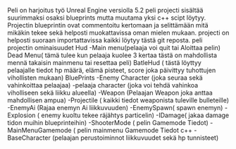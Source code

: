 Peli on harjoitus työ Unreal Engine versiolla 5.2 
peli projecti sisältää suurimmaksi osaksi blueprints mutta muutama yksi c++ scipt löytyy.
Projectin blueprintin ovat commentoitu kertomaan ja selittämään mitä mikäkin tekee sekä helposti muokattavissa oman mielen mukaan.
projecti on helposti suoraan importattavissa kaikki löytyy tästä git reposta.
peli projectin ominaisuudet 
                    Hud
-Main menu(pelaaja voi quit tai Aloittaa pelin)
Dead Menu( tämä tulee kun pelaaja kuolee 3 kertaa tästä on mahdollista mennä takaisin mainmenu tai resettaa peli)
BatleHud ( tästä löyttyy pelaajalle tiedot hp määrä, elämä pisteet, score joka päivittyy tuhottujen vihollisten mukaan)
                  BluePrints
-Enemy Character (joka seuraa sekä vahinkoittaa pelaajaa)
-pelaaja character (joka voi tehdä vahinkoa viholliseen sekä liikku alueella)
-Weapon (Pelaajan Weapon joka anttaa mahdollisen ampua)
-Projectile ( kaikki tiedot weaponista tuleville bulleteille)
-EnemyAi (Rajaa enemyn Ai liikkuvuuden)
-EnemySpawn( spawn enemyn)
-Explosion ( enemy kuoltu tekee räjähtys particelin)
-IDamage( jakaa damage tidon muihin blueprinteihin)
-ShooterMode ( pelin Gamemode Tiedot)
-MainMenuGamemode ( pelin mainmenu Gamemode Tiedot
c++ 
-BaseCharacter (pelaajan perustoiminnot liikkuvuudet sekä hp tunnisteet)


